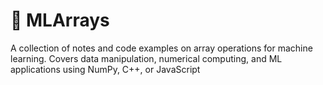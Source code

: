 # 🧠 MLArrays
A collection of notes and code examples on array operations for machine learning. Covers data manipulation, numerical computing, and ML applications using NumPy, C++, or JavaScript
